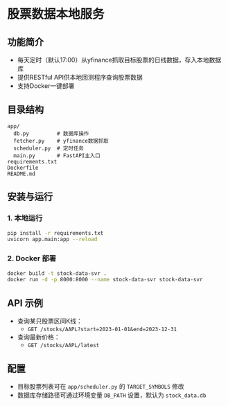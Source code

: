 # 股票数据本地服务

## 功能简介
- 每天定时（默认17:00）从yfinance抓取目标股票的日线数据，存入本地数据库
- 提供RESTful API供本地回测程序查询股票数据
- 支持Docker一键部署

## 目录结构
```
app/
  db.py         # 数据库操作
  fetcher.py    # yfinance数据抓取
  scheduler.py  # 定时任务
  main.py       # FastAPI主入口
requirements.txt
Dockerfile
README.md
```

## 安装与运行

### 1. 本地运行
```bash
pip install -r requirements.txt
uvicorn app.main:app --reload
```

### 2. Docker 部署
```bash
docker build -t stock-data-svr .
docker run -d -p 8000:8000 --name stock-data-svr stock-data-svr
```

## API 示例

- 查询某只股票区间K线：
  - `GET /stocks/AAPL?start=2023-01-01&end=2023-12-31`
- 查询最新价格：
  - `GET /stocks/AAPL/latest`

## 配置
- 目标股票列表可在 `app/scheduler.py` 的 `TARGET_SYMBOLS` 修改
- 数据库存储路径可通过环境变量 `DB_PATH` 设置，默认为 `stock_data.db` 